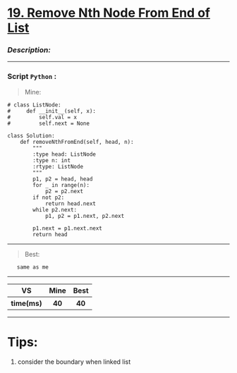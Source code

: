 
#  **[ 19. Remove Nth Node From End of List](https://leetcode.com/problems/remove-nth-node-from-end-of-list/description/ )**

### *Description:*


---


### Script `Python` :

> Mine:
```
# class ListNode:
#     def __init__(self, x):
#         self.val = x
#         self.next = None

class Solution:
    def removeNthFromEnd(self, head, n):
        """
        :type head: ListNode
        :type n: int
        :rtype: ListNode
        """
        p1, p2 = head, head
        for _ in range(n):
            p2 = p2.next
        if not p2:
            return head.next
        while p2.next:
            p1, p2 = p1.next, p2.next

        p1.next = p1.next.next
        return head
```
___

                        
> Best:
```
   same as me
```
___
 

<table>
  <tr>
    <th>VS</th>
    <th>Mine</th>
    <th>Best</th>
  </tr>
    <tr>
    <th>time(ms)</th>
    <th>40</th>
    <th>40</th>
<table>

___

# Tips:
1. consider the boundary when linked list




        
